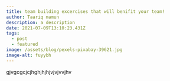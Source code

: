 ```yaml
---
title: team building excercises that will benifit your team!
author: Taariq mamun
description: a description
date: 2021-07-09T13:10:23.431Z
tags:
  - post
  - featured
image: /assets/blog/pexels-pixabay-39621.jpg
image-alt: fuyybh
---
```

gjvgcgcjcjhghjhjhjvjvjvvjhv
